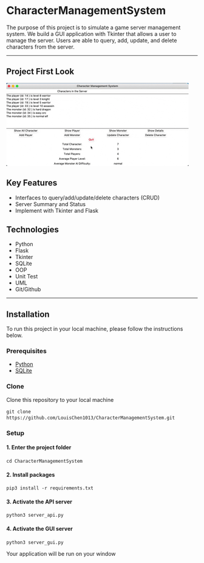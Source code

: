 # CharacterManagementSystem

The purpose of this project is to simulate a game server management system. We build a GUI application with Tkinter that allows a user to manage the server. Users are able to query, add, update, and delete characters from the server.

---

## Project First Look

![character_management gif](character.gif)

## Key Features

- Interfaces to query/add/update/delete characters (CRUD)
- Server Summary and Status
- Implement with Tkinter and Flask

## Technologies

- Python
- Flask
- Tkinter
- SQLite
- OOP
- Unit Test
- UML
- Git/Github

---

## Installation

To run this project in your local machine, please follow the instructions below.

### Prerequisites

- [Python](https://www.python.org/downloads/)
- [SQLite](https://www.sqlite.org/download.html)

### Clone

Clone this repository to your local machine

```{ .git }
git clone https://github.com/LouisChen1013/CharacterManagementSystem.git
```

### Setup

#### 1. Enter the project folder

```{console}
cd CharacterManagementSystem
```

#### 2. Install packages

```{console}
pip3 install -r requirements.txt
```

#### 3. Activate the API server

```{console}
python3 server_api.py
```

#### 4. Activate the GUI server

```{console}
python3 server_gui.py
```

Your application will be run on your window
